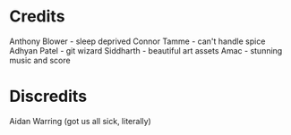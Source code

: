 # Credits
Anthony Blower - sleep deprived 
Connor Tamme - can't handle spice
Adhyan Patel - git wizard
Siddharth    - beautiful art assets
Amac - stunning music and score


# Discredits
Aidan Warring (got us all sick, literally)
